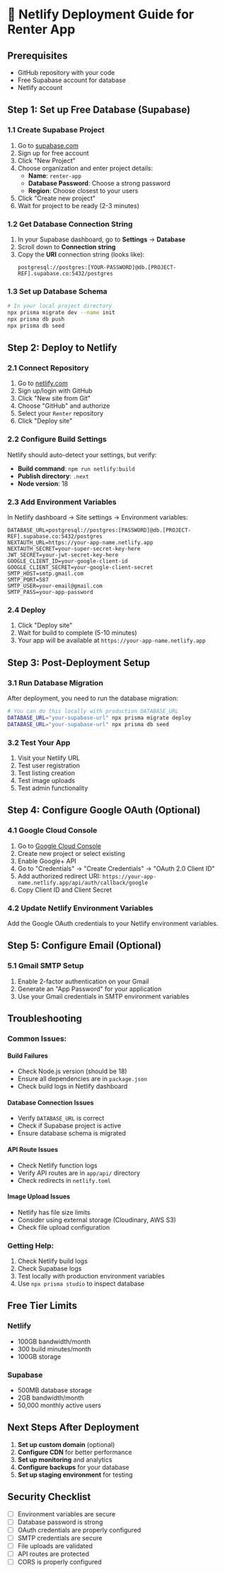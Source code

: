 # 🚀 Netlify Deployment Guide for Renter App

## Prerequisites
- GitHub repository with your code
- Free Supabase account for database
- Netlify account

## Step 1: Set up Free Database (Supabase)

### 1.1 Create Supabase Project
1. Go to [supabase.com](https://supabase.com)
2. Sign up for free account
3. Click "New Project"
4. Choose organization and enter project details:
   - **Name**: `renter-app`
   - **Database Password**: Choose a strong password
   - **Region**: Choose closest to your users
5. Click "Create new project"
6. Wait for project to be ready (2-3 minutes)

### 1.2 Get Database Connection String
1. In your Supabase dashboard, go to **Settings** → **Database**
2. Scroll down to **Connection string**
3. Copy the **URI** connection string (looks like):
   ```
   postgresql://postgres:[YOUR-PASSWORD]@db.[PROJECT-REF].supabase.co:5432/postgres
   ```

### 1.3 Set up Database Schema
```bash
# In your local project directory
npx prisma migrate dev --name init
npx prisma db push
npx prisma db seed
```

## Step 2: Deploy to Netlify

### 2.1 Connect Repository
1. Go to [netlify.com](https://netlify.com)
2. Sign up/login with GitHub
3. Click "New site from Git"
4. Choose "GitHub" and authorize
5. Select your `Renter` repository
6. Click "Deploy site"

### 2.2 Configure Build Settings
Netlify should auto-detect your settings, but verify:
- **Build command**: `npm run netlify:build`
- **Publish directory**: `.next`
- **Node version**: 18

### 2.3 Add Environment Variables
In Netlify dashboard → Site settings → Environment variables:

```env
DATABASE_URL=postgresql://postgres:[PASSWORD]@db.[PROJECT-REF].supabase.co:5432/postgres
NEXTAUTH_URL=https://your-app-name.netlify.app
NEXTAUTH_SECRET=your-super-secret-key-here
JWT_SECRET=your-jwt-secret-key-here
GOOGLE_CLIENT_ID=your-google-client-id
GOOGLE_CLIENT_SECRET=your-google-client-secret
SMTP_HOST=smtp.gmail.com
SMTP_PORT=587
SMTP_USER=your-email@gmail.com
SMTP_PASS=your-app-password
```

### 2.4 Deploy
1. Click "Deploy site"
2. Wait for build to complete (5-10 minutes)
3. Your app will be available at `https://your-app-name.netlify.app`

## Step 3: Post-Deployment Setup

### 3.1 Run Database Migration
After deployment, you need to run the database migration:

```bash
# You can do this locally with production DATABASE_URL
DATABASE_URL="your-supabase-url" npx prisma migrate deploy
DATABASE_URL="your-supabase-url" npx prisma db seed
```

### 3.2 Test Your App
1. Visit your Netlify URL
2. Test user registration
3. Test listing creation
4. Test image uploads
5. Test admin functionality

## Step 4: Configure Google OAuth (Optional)

### 4.1 Google Cloud Console
1. Go to [Google Cloud Console](https://console.cloud.google.com)
2. Create new project or select existing
3. Enable Google+ API
4. Go to "Credentials" → "Create Credentials" → "OAuth 2.0 Client ID"
5. Add authorized redirect URI: `https://your-app-name.netlify.app/api/auth/callback/google`
6. Copy Client ID and Client Secret

### 4.2 Update Netlify Environment Variables
Add the Google OAuth credentials to your Netlify environment variables.

## Step 5: Configure Email (Optional)

### 5.1 Gmail SMTP Setup
1. Enable 2-factor authentication on your Gmail
2. Generate an "App Password" for your application
3. Use your Gmail credentials in SMTP environment variables

## Troubleshooting

### Common Issues:

#### Build Failures
- Check Node.js version (should be 18)
- Ensure all dependencies are in `package.json`
- Check build logs in Netlify dashboard

#### Database Connection Issues
- Verify `DATABASE_URL` is correct
- Check if Supabase project is active
- Ensure database schema is migrated

#### API Route Issues
- Check Netlify function logs
- Verify API routes are in `app/api/` directory
- Check redirects in `netlify.toml`

#### Image Upload Issues
- Netlify has file size limits
- Consider using external storage (Cloudinary, AWS S3)
- Check file upload configuration

### Getting Help:
1. Check Netlify build logs
2. Check Supabase logs
3. Test locally with production environment variables
4. Use `npx prisma studio` to inspect database

## Free Tier Limits

### Netlify
- 100GB bandwidth/month
- 300 build minutes/month
- 100GB storage

### Supabase
- 500MB database storage
- 2GB bandwidth/month
- 50,000 monthly active users

## Next Steps After Deployment

1. **Set up custom domain** (optional)
2. **Configure CDN** for better performance
3. **Set up monitoring** and analytics
4. **Configure backups** for your database
5. **Set up staging environment** for testing

## Security Checklist

- [ ] Environment variables are secure
- [ ] Database password is strong
- [ ] OAuth credentials are properly configured
- [ ] SMTP credentials are secure
- [ ] File uploads are validated
- [ ] API routes are protected
- [ ] CORS is properly configured